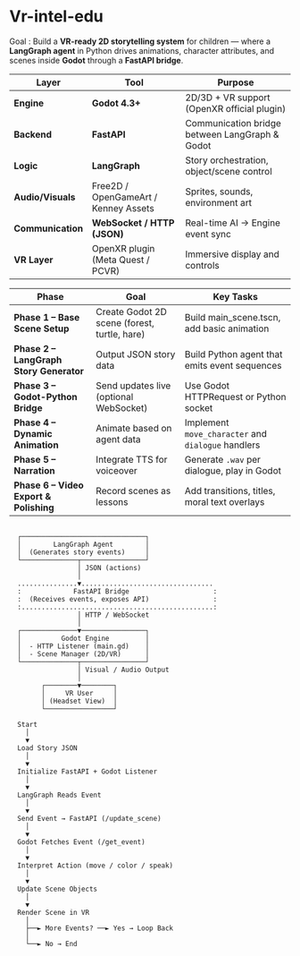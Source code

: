 # Vr-intel-edu


Goal : Build a **VR-ready 2D storytelling system** for children — where a **LangGraph agent** in Python drives animations, character attributes, and scenes inside **Godot** through a **FastAPI bridge**.

| Layer             | Tool                                 | Purpose                                        |
| ----------------- | ------------------------------------ | ---------------------------------------------- |
| **Engine**        | **Godot 4.3+**                       | 2D/3D + VR support (OpenXR official plugin)    |
| **Backend**       | **FastAPI**                          | Communication bridge between LangGraph & Godot |
| **Logic**         | **LangGraph**                        | Story orchestration, object/scene control      |
| **Audio/Visuals** | Free2D / OpenGameArt / Kenney Assets | Sprites, sounds, environment art               |
| **Communication** | **WebSocket / HTTP (JSON)**          | Real-time AI → Engine event sync               |
| **VR Layer**      | OpenXR plugin (Meta Quest / PCVR)    | Immersive display and controls                 |



| Phase                                   | Goal                                         | Key Tasks                                          |
| --------------------------------------- | -------------------------------------------- | -------------------------------------------------- |
| **Phase 1 – Base Scene Setup**          | Create Godot 2D scene (forest, turtle, hare) | Build main_scene.tscn, add basic animation         |
| **Phase 2 – LangGraph Story Generator** | Output JSON story data                       | Build Python agent that emits event sequences      |
| **Phase 3 – Godot-Python Bridge**       | Send updates live (optional WebSocket)       | Use Godot HTTPRequest or Python socket             |
| **Phase 4 – Dynamic Animation**         | Animate based on agent data                  | Implement `move_character` and `dialogue` handlers |
| **Phase 5 – Narration**                 | Integrate TTS for voiceover                  | Generate `.wav` per dialogue, play in Godot        |
| **Phase 6 – Video Export & Polishing**  | Record scenes as lessons                     | Add transitions, titles, moral text overlays       |

```

  ┌───────────────────────────────┐
  │        LangGraph Agent        │
  │  (Generates story events)     │
  └──────────────┬────────────────┘
                 │ JSON (actions)
                 │
  ...............▼.................................
  :             FastAPI Bridge                     :
  :  (Receives events, exposes API)                :
  :................................................:
                 │ HTTP / WebSocket
                 │
  ┌──────────────▼────────────────┐
  │          Godot Engine         │
  │  - HTTP Listener (main.gd)    │
  │  - Scene Manager (2D/VR)      │
  └──────────────┬────────────────┘
                 │ Visual / Audio Output
                 │
        ┌────────▼────────┐
        │     VR User     │
        │ (Headset View)  │
        └─────────────────┘
```

```
  Start
    │
    ▼
  Load Story JSON
    │
    ▼
  Initialize FastAPI + Godot Listener
    │
    ▼
  LangGraph Reads Event
    │
    ▼
  Send Event → FastAPI (/update_scene)
    │
    ▼
  Godot Fetches Event (/get_event)
    │
    ▼
  Interpret Action (move / color / speak)
    │
    ▼
  Update Scene Objects
    │
    ▼
  Render Scene in VR
    │
    ├──► More Events? ──► Yes → Loop Back
    │
    └──► No → End

```



